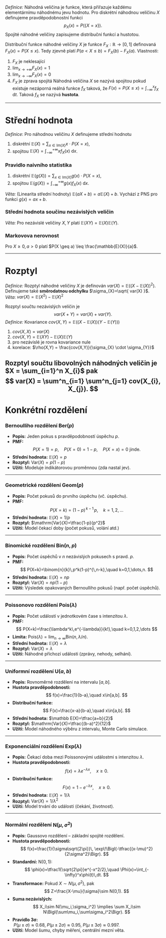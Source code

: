 *Definice:* Náhodná veličina je funkce, která přiřazuje každému elementárnímu náhodnému jevu hodnotu. 
Pro diskrétní náhodnou veličinu $X$ definujeme pravděpodobnostní funkci 
$$
p_{X}(x) = P(\{ X = x \}).
$$
Spojité náhodné veličiny zapisujeme distribuční funkcí a hustotou. 

Distribuční funkce náhodné veličiny $X$ je funkce $F_X : \mathbb{R} \to [0,1]$ definovaná $F_{X}(x) = P(X \leq x)$. Tedy zjevně platí $P(a < X \leq b) = F_{X}(b) - F_X(a).$
Vlastnosti:
1. $F_{X}$ je neklesající
2. $\lim_{ x \to +\infty } F_X(x) = 1$
3. $\lim_{ x \to -\infty } F_X(x) = 0$
4. $F_{X}$ je zprava spojitá
Náhodná veličina $X$ se nazývá spojitou pokud existuje nezáporná reálná funkce $f_{X}$ taková, že $F(x)= P(X \leq x) = \int_{-\infty}^x f_{X} \text{ d}t$. Taková $f_{X}$ se nazývá **hustota**.
---
# Střední hodnota
*Definice*: Pro náhodnou veličinu $X$ definujeme střední hodnotu
1. diskrétní $\mathbb{E}(X) = \sum_{x \in \mathrm{Im}(X)} x \cdot P(X =x)$,
2. spojitou $\mathbb{E}(X) = \int_{-\infty}^{+\infty} x f_{X}(x) \text{ d}x$.

### Pravidlo naivního statistika 
1. diskrétní $\mathbb{E}(g(X)) = \sum_{x \in \mathrm{Im}(X)} g(x) \cdot P(X =x)$,
2. spojitou $\mathbb{E}(g(X)) = \int_{-\infty}^{+\infty} g(x) f_{X}(x) \text{ d}x$.

*Věta:* (Linearita střední hodnoty) $\mathbb{E}(aX +b) = a \mathbb{E}(X) + b$.
Vychází z PNS pro funkci $g(x) = ax +b$.

### Střední hodnota součinu nezávislých veličin
*Věta:* Pro nezávislé veličiny $X,Y$ platí $\mathbb{E}(XY) = \mathbb{E}(X) \mathbb{E}(Y)$.

### Markovova nerovnost
Pro $X \geq 0, a > 0$ platí $P(X \geq a) \leq \frac{\mathbb{E}(X)}{a}$.

---
# Rozptyl
*Definice:* Rozptyl náhodné veličiny $X$ je definován $var(X)= \mathbb{E}((X-\mathbb{E}(X))^2)$. Definujeme také **směrodatnou odchylku** $\sigma_{X}=\sqrt{ var(X) }$.
*Věta*: $var(X) =\mathbb{E}(X^2) - \mathbb{E}(X)^2$

Rozptyl součtu nezávislých veličin je
$$
var(X +Y) = var(X) + var(Y).
$$
*Definice:* Kovariance $cov(X,Y) = \mathbb{E}((X-\mathbb{E}(X))(Y - \mathbb{E}(Y)))$
1. $cov(X,X)= var(X)$
2. $cov(X,Y) = \mathbb{E}(XY) - \mathbb{E}(X)\mathbb{E}(Y)$
3. pro nezávislé je rovna kovariance nule
4. korelace: $\rho(X,Y) = \frac{cov(X,Y)}{\sigma_{X} \cdot \sigma_{Y}}$

Rozptyl součtu libovolných náhodných veličin je $X = \sum_{i=1}^n X_{i}$ pak 
$$
var(X) = \sum^n_{i=1} \sum^n_{j=1} cov(X_{i}, X_{j}).
$$
---
# Konkrétní rozdělení 
### Bernoulliho rozdělení $\mathrm{Ber}(p)$
- **Popis:** Jeden pokus s pravděpodobností úspěchu $p$.  
- **PMF:**  
$$
P(X=1)=p,\quad P(X=0)=1-p,\quad P(X=x)=0\text{ jinde.}
$$
- **Střední hodnota:** $\mathbb E(X)=p$  
- **Rozptyl:** $\mathrm{Var}(X)=p(1-p)$  
- **Užití:** Modeluje indikátorovou proměnnou (zda nastal jev).  
---
### Geometrické rozdělení $\mathrm{Geom}(p)$
- **Popis:** Počet pokusů do prvního úspěchu (vč. úspěchu).  
- **PMF:**  
$$
  P(X=k)=(1-p)^{\,k-1}\,p,\quad k=1,2,\dots
$$
- **Střední hodnota:** $\mathbb E(X)=1/p$  
- **Rozptyl:** $\mathrm{Var}(X)=\tfrac{1-p}{p^2}$  
- **Užití:** Model čekací doby (počet pokusů, volání atd.)  
---

### Binomické rozdělení $\mathrm{Bin}(n,p)$
- **Popis:** Počet úspěchů v $n$ nezávislých pokusech s pravd. $p$.  
- **PMF:**  
$$
  P(X=k)=\binom{n}{k}\,p^k(1-p)^{\,n-k},\quad k=0,1,\dots,n.
$$
- **Střední hodnota:** $\mathbb E(X)=np$  
- **Rozptyl:** $\mathrm{Var}(X)=np(1-p)$  
- **Užití:** Výsledek opakovaných Bernoulliho pokusů (např. počet úspěchů).  
---

### Poissonovo rozdělení $\mathrm{Pois}(\lambda)$
- **Popis:** Počet událostí v jednotkovém čase s intenzitou $\lambda$.  
- **PMF:**  
$$
  P(X=k)=\frac{\lambda^k\,e^{-\lambda}}{k!},\quad k=0,1,2,\dots
$$
- **Limita:** $\mathrm{Pois}(\lambda)=\lim_{n\to\infty}\mathrm{Bin}(n,\lambda/n)$.  
- **Střední hodnota:** $\mathbb E(X)=\lambda$  
- **Rozptyl:** $\mathrm{Var}(X)=\lambda$  
- **Užití:** Náhodné příchozí události (zprávy, nehody, selhání).  
---
### Uniformní rozdělení $\mathrm{U}(a,b)$
- **Popis:** Rovnoměrné rozdělení na intervalu $[a,b]$.  
- **Hustota pravděpodobnosti:**  
$$
  f(x)=\frac{1}{b-a},\quad x\in[a,b].
$$
- **Distribuční funkce:**  
$$
  F(x)=\frac{x-a}{b-a},\quad x\in[a,b].
$$
- **Střední hodnota:** $\mathbb E(X)=\tfrac{a+b}{2}$  
- **Rozptyl:** $\mathrm{Var}(X)=\tfrac{(b-a)^2}{12}$  
- **Užití:** Model náhodného výběru z intervalu, Monte Carlo simulace.  
---
### Exponenciální rozdělení $\mathrm{Exp}(\lambda)$
- **Popis:** Čekací doba mezi Poissonovými událostmi s intenzitou $\lambda$.  
- **Hustota pravděpodobnosti:**  
$$
  f(x)=\lambda e^{-\lambda x},\quad x\ge0.
$$
- **Distribuční funkce:**  
$$
  F(x)=1-e^{-\lambda x},\quad x\ge0.
$$
- **Střední hodnota:** $\mathbb E(X)=1/\lambda$  
- **Rozptyl:** $\mathrm{Var}(X)=1/\lambda^2$  
- **Užití:** Model trvání do události (čekání, životnost).  
---
### Normální rozdělení $\mathrm{N}(\mu,\sigma^2)$
- **Popis:** Gaussovo rozdělení – základní spojité rozdělení.  
- **Hustota pravděpodobnosti:**  
$$
  f(x)=\frac{1}{\sigma\sqrt{2\pi}}\,
    \exp\!\Bigl(-\tfrac{(x-\mu)^2}{2\sigma^2}\Bigr).
$$
- **Standardní:** $\mathrm{N}(0,1)$:  
$$
  \phi(x)=\tfrac1{\sqrt{2\pi}}e^{-x^2/2},\quad
  \Phi(x)=\int_{-\infty}^x\phi(t)\,dt.
$$
- **Transformace:** Pokud $X\sim N(\mu,\sigma^2)$, pak
$$
  Z=\frac{X-\mu}{\sigma}\sim N(0,1).
$$
- **Suma nezávislých:**  
$$
  X_i\sim N(\mu_i,\sigma_i^2)
  \implies
  \sum X_i\sim N\Bigl(\sum\mu_i,\sum\sigma_i^2\Bigr).
$$
- **Pravidlo 3σ:**  
  $\;P(\mu\pm\sigma)\approx0.68,\;P(\mu\pm2\sigma)\approx0.95,\;P(\mu\pm3\sigma)\approx0.997.$  
- **Užití:** Model šumu, chyby měření, centrální mezní věta.  
